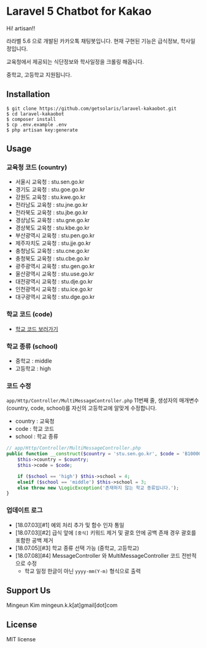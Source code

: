 # Laravel 5 Chatbot for Kakao
Hi! artisan!!



라라벨 5.6 으로 개발된 카카오톡 채팅봇입니다. 현재 구현된 기능은 급식정보, 학사일정입니다.

교육청에서 제공되는 식단정보와 학사일정을 크롤링 해옵니다.

중학교, 고등학교 지원됩니다.


## Installation

```
$ git clone https://github.com/getsolaris/laravel-kakaobot.git
$ cd laravel-kakaobot
$ composer install
$ cp .env.example .env
$ php artisan key:generate
```

## Usage

### 교육청 코드 (country)

- 서울시 교육청 : stu.sen.go.kr
- 경기도 교육청 : stu.goe.go.kr
- 강원도 교육청 : stu.kwe.go.kr
- 전라남도 교육청 : stu.jne.go.kr
- 전라북도 교육청 : stu.jbe.go.kr
- 경상남도 교육청 : stu.gne.go.kr
- 경상북도 교육청 : stu.kbe.go.kr
- 부산광역시 교육청 : stu.pen.go.kr
- 제주자치도 교육청 : stu.jje.go.kr
- 충청남도 교육청 : stu.cne.go.kr
- 충청북도 교육청 : stu.cbe.go.kr
- 광주광역시 교육청 : stu.gen.go.kr
- 울산광역시 교육청 : stu.use.go.kr
- 대전광역시 교육청 : stu.dje.go.kr
- 인천광역시 교육청 : stu.ice.go.kr
- 대구광역시 교육청 : stu.dge.go.kr


### 학교 코드 (code)

- [학교 코드 보러가기](https://www.meatwatch.go.kr/biz/bm/sel/schoolListPopup.do)


### 학교 종류 (school)
- 중학교 : middle
- 고등학교 : high


### 코드 수정

```app/Http/Controller/MultiMessageController.php``` 11번째 줄, 생성자의 매개변수(country, code, school)를 자신의 고등학교에 알맞게 수정합니다.

- country : 교육청
- code : 학교 코드
- school : 학교 종류


```php
// app/Http/Controller/MultiMessageController.php
public function __construct($country = 'stu.sen.go.kr', $code = 'B100000599', $school = 'high') {
    $this->country = $country;
    $this->code = $code;

    if ($school == 'high') $this->school = 4;
    elseif ($school == 'middle') $this->school = 3;
    else throw new \LogicException('존재하지 않는 학교 종류입니다.');
}
```


### 업데이트 로그
- [18.07.03][#1] 예외 처리 추가 및 함수 인자 통일
- [18.07.03][#2] 급식 앞에 `[중식]` 키워드 제거 및 괄호 안에 공백 존재 경우 괄호를 포함한 공백 제거
- [18.07.05][#3] 학교 종류 선택 가능 (중학교, 고등학교)
- [18.07.08][#4] MessageController 와 MultiMessageController 코드 전반적으로 수정
    - 학교 일정 한글이 아닌 `yyyy-mm(Y-m)` 형식으로 출력


## Support Us
Mingeun Kim mingeun.k.k[at]gmail[dot]com

## License
MIT license
